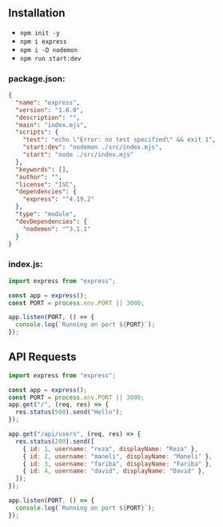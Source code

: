 ## Installation
- ```npm init -y```
- ```npm i express```
- ```npm i -D nodemon```
- ```npm run start:dev```
### package.json:
```json
{
  "name": "express",
  "version": "1.0.0",
  "description": "",
  "main": "index.mjs",
  "scripts": {
    "test": "echo \"Error: no test specified\" && exit 1",
    "start:dev": "nodemon ./src/index.mjs",
    "start": "node ./src/index.mjs"
  },
  "keywords": [],
  "author": "",
  "license": "ISC",
  "dependencies": {
    "express": "^4.19.2"
  },
  "type": "module",
  "devDependencies": {
    "nodemon": "^3.1.1"
  }
}
```
### index.js:
```javascript
import express from "express";

const app = express();
const PORT = process.env.PORT || 3000;

app.listen(PORT, () => {
  console.log(`Running on port ${PORT}`);
});
```
## API Requests
```javascript
import express from "express";

const app = express();
const PORT = process.env.PORT || 3000;
app.get("/", (req, res) => {
  res.status(500).send("Hello");
});

app.get("/api/users", (req, res) => {
  res.status(200).send([
    { id: 1, username: "reza", displayName: "Reza" },
    { id: 2, username: "maneli", displayName: "Maneli" },
    { id: 3, username: "fariba", displayName: "Fariba" },
    { id: 4, username: "david", displayName: "David" },
  ]);
});

app.listen(PORT, () => {
  console.log(`Running on port ${PORT}`);
});
```
